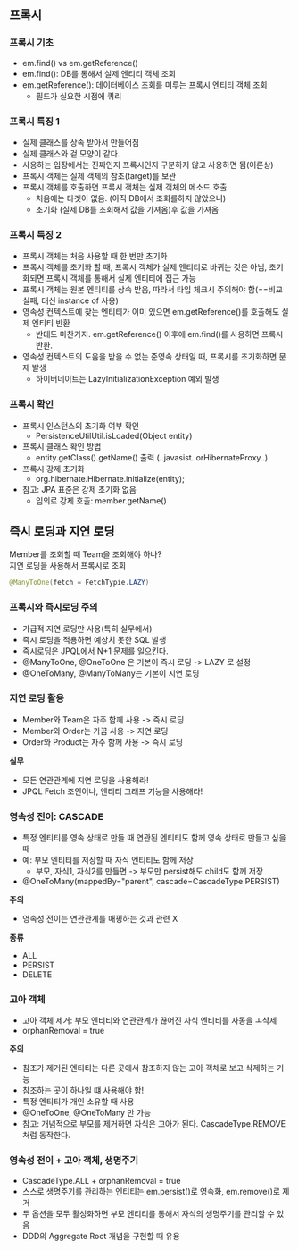 ## 프록시
### 프록시 기초
- em.find() vs em.getReference()
- em.find(): DB를 통해서 실제 엔티티 객체 조회
- em.getReference(): 데이터베이스 조회를 미루는 프록시 엔티티 객체 조회
  - 필드가 실요한 시점에 쿼리

### 프록시 특징 1
- 실제 클래스를 상속 받아서 만들어짐
- 실제 클래스와 겉 모양이 같다.
- 사용하는 입장에서는 진짜인지 프록시인지 구분하지 않고 사용하면 됨(이론상)
- 프록시 객체는 실제 객체의 참조(target)를 보관
- 프록시 객체를 호출하면 프록시 객체는 실제 객체의 메소드 호출
  - 처음에는 타겟이 없음. (아직 DB에서 조회를하지 않았으니)
  - 초기화 (실제 DB를 조회해서 값을 가져옴)후 값을 가져옴

### 프록시 특징 2
- 프록시 객체는 처음 사용할 때 한 번만 초기화
- 프록시 객체를 초기화 할 때, 프록시 객체가 실제 엔티티로 바뀌는 것은 아님, 초기화되면 프록시 객체를 통해서 실제 엔티티에 접근 가능
- 프록시 객체는 원본 엔티티를 상속 받음, 따라서 타입 체크시 주의해야 함(==비교 실패, 대신 instance of 사용)
- 영속성 컨텍스트에 찾는 엔티티가 이미 있으면 em.getReference()를 호출해도 실제 엔티티 반환
  - 반대도 마찬가지. em.getReference() 이후에 em.find()를 사용하면 프록시 반환.
- 영속성 컨텍스트의 도움을 받을 수 없는 준영속 상태일 때, 프록시를 초기화하면 문제 발생
  - 하이버네이트는 LazyInitializationException 예외 발생

### 프록시 확인
- 프록시 인스턴스의 초기화 여부 확인
  - PersistenceUtilUtil.isLoaded(Object entity)
- 프록시 클래스 확인 방법
  - entity.getClass().getName() 출력 (..javasist..orHibernateProxy..)
- 프록시 강제 초기화
  - org.hibernate.Hibernate.initialize(entity);
- 참고: JPA 표준은 강제 초기화 없음
  - 임의로 강제 호출: member.getName()

## 즉시 로딩과 지연 로딩
Member를 조회할 때 Team을 조회해야 하나?  
지연 로딩을 사용해서 프록시로 조회
```java
@ManyToOne(fetch = FetchTypie.LAZY)
```

### 프록시와 즉시로딩 주의
- 가급적 지연 로딩만 사용(특히 실무에서)
- 즉시 로딩을 적용하면 예상치 못한 SQL 발생
- 즉시로딩은 JPQL에서 N+1 문제를 일으킨다.
- @ManyToOne, @OneToOne 은 기본이 즉시 로딩 -> LAZY 로 설정
- @OneToMany, @ManyToMany는 기본이 지연 로딩

### 지연 로딩 활용
- Member와 Team은 자주 함께 사용 -> 즉시 로딩
- Member와 Order는 가끔 사용 -> 지연 로딩
- Order와 Product는 자주 함께 사용 -> 즉시 로딩

**실무**
- 모든 연관관계에 지연 로딩을 사용해라!
- JPQL Fetch 조인이나, 엔티티 그래프 기능을 사용해라!

### 영속성 전이: CASCADE
- 특정 엔티티를 영속 상태로 만들 때 연관된 엔티티도 함께 영속 상태로 만들고 싶을 때
- 예: 부모 엔티티를 저장할 때 자식 엔티티도 함께 저장
  - 부모, 자식1, 자식2를 만들면 -> 부모만 persist해도 child도 함께 저장
- @OneToMany(mappedBy="parent", cascade=CascadeType.PERSIST)

**주의**
- 영속성 전이는 연관관계를 매핑하는 것과 관련 X

**종류**
- ALL
- PERSIST
- DELETE

### 고아 객체
- 고아 객체 제거: 부모 엔티티와 연관관계가 끊어진 자식 엔티티를 자동을 ㅗ삭제
- orphanRemoval = true

**주의**
- 참조가 제거된 엔티티는 다른 곳에서 참조하지 않는 고아 객체로 보고 삭제하는 기능
- 참조하는 곳이 하나일 떄 사용해야 함!
- 특정 엔티티가 개인 소유할 때 사용
- @OneToOne, @OneToMany 만 가능
- 참고: 개념적으로 부모를 제거하면 자식은 고아가 된다. CascadeType.REMOVE처럼 동작한다.

### 영속성 전이 + 고아 객체, 생명주기
- CascadeType.ALL + orphanRemoval = true
- 스스로 생명주기를 관리하는 엔티티는 em.persist()로 영속화, em.remove()로 제거
- 두 옵션을 모두 활성화하면 부모 엔티티를 통해서 자식의 생명주기를 관리할 수 있음
- DDD의 Aggregate Root 개념을 구현할 때 유용

